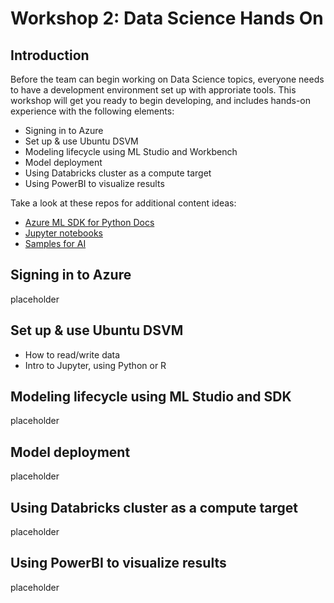 # Workshop 2: Data Science Hands On

## Introduction

Before the team can begin working on Data Science topics, everyone needs to have a development environment set up with approriate tools. This workshop will get you ready to begin developing, and includes hands-on experience with the following elements:

* Signing in to Azure
* Set up & use Ubuntu DSVM
* Modeling lifecycle using ML Studio and Workbench
* Model deployment
* Using Databricks cluster as a compute target
* Using PowerBI to visualize results

Take a look at these repos for additional content ideas:

* [Azure ML SDK for Python Docs](https://docs.microsoft.com/en-us/python/api/overview/azure/ml/intro?view=azure-ml-py)
* [Jupyter notebooks](https://github.com/Azure/MachineLearningNotebooks)
* [Samples for AI](https://github.com/Microsoft/samples-for-ai)

## Signing in to Azure

placeholder

## Set up & use Ubuntu DSVM

* How to read/write data
* Intro to Jupyter, using Python or R

## Modeling lifecycle using ML Studio and SDK

placeholder

## Model deployment

placeholder

## Using Databricks cluster as a compute target

placeholder

## Using PowerBI to visualize results

placeholder